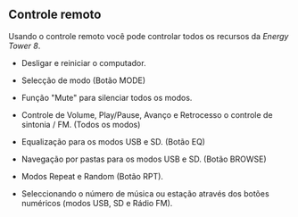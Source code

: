## Controle remoto

Usando o controle remoto você pode controlar todos os recursos da *Energy Tower 8*.

* Desligar e reiniciar o computador.

* Selecção de modo (Botão MODE)

* Função "Mute" para silenciar todos os modos. 

* Controle de Volume, Play/Pause, Avanço e Retrocesso o controle de sintonia / FM. (Todos os modos)

* Equalização para os modos USB e SD. (Botão EQ)

* Navegação por pastas para os modos USB e SD. (Botão BROWSE)

* Modos Repeat e Random (Botão RPT). 

* Seleccionando o número de música ou estação através dos botões numéricos (modos USB, SD e Rádio FM).
